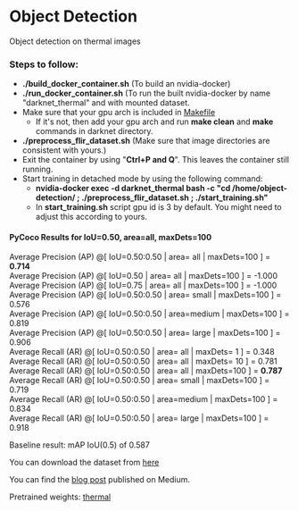 # Object Detection
Object detection on thermal images

### Steps to follow:
* **./build_docker_container.sh** (To build an nvidia-docker)
* **./run_docker_container.sh** (To run the built nvidia-docker by name "darknet_thermal" and with mounted dataset.
* Make sure that your gpu arch is included in [Makefile](https://github.com/enesozi/object-detection/blob/master/Makefile#L16)
  * If it's not, then add your gpu arch and run **make clean** and **make** commands in darknet directory.
* **./preprocess_flir_dataset.sh** (Make sure that image directories are consistent with yours.)
* Exit the container by using "**Ctrl+P and Q**". This leaves the container still running.
* Start training in detached mode by using the following command:
  * **nvidia-docker exec -d darknet_thermal bash -c "cd /home/object-detection/ ; ./preprocess_flir_dataset.sh ; ./start_training.sh"**
  * In **start_training.sh** script gpu id is 3 by default. You might need to adjust this according to yours.

#### PyCoco Results for IoU=0.50, area=all, maxDets=100
   Average Precision  (AP) @[ IoU=0.50:0.50 | area=   all | maxDets=100 ] = **0.714**  
   Average Precision  (AP) @[ IoU=0.50      | area=   all | maxDets=100 ] = -1.000  
   Average Precision  (AP) @[ IoU=0.75      | area=   all | maxDets=100 ] = -1.000  
   Average Precision  (AP) @[ IoU=0.50:0.50 | area= small | maxDets=100 ] = 0.576  
   Average Precision  (AP) @[ IoU=0.50:0.50 | area=medium | maxDets=100 ] = 0.819  
   Average Precision  (AP) @[ IoU=0.50:0.50 | area= large | maxDets=100 ] = 0.906  
   Average Recall     (AR) @[ IoU=0.50:0.50 | area=   all | maxDets=  1 ] = 0.348  
   Average Recall     (AR) @[ IoU=0.50:0.50 | area=   all | maxDets= 10 ] = 0.781  
   Average Recall     (AR) @[ IoU=0.50:0.50 | area=   all | maxDets=100 ] = **0.787**  
   Average Recall     (AR) @[ IoU=0.50:0.50 | area= small | maxDets=100 ] = 0.719  
   Average Recall     (AR) @[ IoU=0.50:0.50 | area=medium | maxDets=100 ] = 0.834  
   Average Recall     (AR) @[ IoU=0.50:0.50 | area= large | maxDets=100 ] = 0.918  

Baseline result: mAP IoU(0.5) of 0.587

You can download the dataset from [here](https://mega.nz/#!j9l32aAJ!wB4pk6H_12AaCRZT5flmNKcBcpCDdfleTaMi4WA8_-0)

You can find the [blog post](https://medium.com/swlh/object-detection-on-thermal-images-4f3410a89db4) published on Medium.

Pretrained weights: [thermal](https://mega.nz/#!vk9HDICC!qK13x8bjF1zY2aIJalR6BIZ1yfQye_r1NLcTxUJGNEs)
